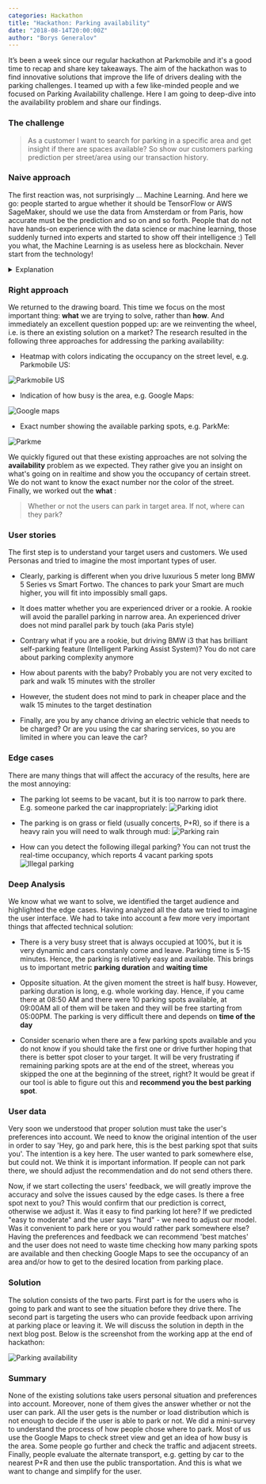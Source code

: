 ```yaml
---
categories: Hackathon
title: "Hackathon: Parking availability"
date: "2018-08-14T20:00:00Z"
author: "Borys Generalov"
---
```


It’s been a week since our regular hackathon at Parkmobile and it's a good time to recap and share key takeaways. The aim of the hackathon was to find innovative solutions that improve the life of drivers dealing with the parking challenges. I teamed up with a few like-minded people and we focused on Parking Availability challenge. Here I am going to deep-dive into the availability problem and share our findings.

### The challenge

> As a customer I want to search for parking in a specific area and get insight if there are spaces available? So show our customers parking prediction per street/area using our transaction history.

### Naive approach

The first reaction was, not surprisingly ... Machine Learning. And here we go: people started to argue whether it should be TensorFlow or AWS SageMaker, should we use the data from Amsterdam or from Paris, how accurate must be the prediction and so on and so forth. People that do not have hands-on experience with the data science or machine learning, those suddenly turned into experts and started to show off their intelligence :) Tell you what, the Machine Learning is as useless here as blockchain. Never start from the technology! 

<details><summary>Explanation</summary>
<p>
At the minimum you are coupled to this exact technology and limited due to all the constrains that come with the chosen technology. Moreover, there is no unique selling point when you rely on technology. Your competitors will do the same, i.e. adopt the same technology and you all end up with the same results. Take cryptocurrency for example, they all based on blockchain and there is more than 1600 of them, whereas only 5-10 of them are really worth to invest.
</p>
</details>


### Right approach

We returned to the drawing board. This time we focus on the most important thing: **what** we are trying to solve, rather than **how**. And immediately an excellent question popped up: are we reinventing the wheel, i.e. is there an existing solution on a market? The research resulted in the following three  approaches for addressing the parking availability:

- Heatmap with colors indicating the occupancy on the street level, e.g. Parkmobile US:

![Parkmobile US](/assets/hackathon-availability/parkmobile.png)

- Indication of how busy is the area, e.g. Google Maps:

![Google maps](/assets/hackathon-availability/googlemaps.png)

- Exact number showing the available parking spots, e.g. ParkMe:

![Parkme](/assets/hackathon-availability/parkme.png)

We quickly figured out that these existing approaches are not solving the **availability** problem as we expected. They rather give you an insight on what's going on in realtime and show you the occupancy of certain street. We do not want to know the exact number nor the color of the street. Finally, we worked out the **what** :

> Whether or not the users can park in target area. If not, where can they park?

### User stories

The first step is to understand your target users and customers. We used Personas and tried to imagine the most important types of user.

* Clearly, parking is different when you drive luxurious 5 meter long BMW 5 Series vs Smart Fortwo. The chances to park your Smart are much higher, you will fit into impossibly small gaps.

* It does matter whether you are experienced driver or a rookie. A rookie will avoid the parallel parking in narrow area. An experienced driver does not mind parallel park by touch (aka Paris style)

* Contrary what if you are a rookie, but driving BMW i3 that has brilliant self-parking feature (Intelligent Parking Assist System)? You do not care about parking complexity anymore

* How about parents with the baby? Probably you are not very excited to park and walk 15 minutes with the stroller

* However, the student does not mind to park in cheaper place and the walk 15 minutes to the target destination

* Finally, are you by any chance driving an electric vehicle that needs to be charged? Or are you using the car sharing services, so you are limited in where you can leave the car?

### Edge cases

There are many things that will affect the accuracy of the results, here are the most annoying:

* The parking lot seems to be vacant, but it is too narrow to park there. E.g. someone parked the car inappropriately:
![Parking idiot](/assets/hackathon-availability/idiot.gif)

* The parking is on grass or field (usually concerts, P+R), so if there is a heavy rain you will need to walk through mud:
![Parking rain](/assets/hackathon-availability/parkingrain.jpg)

* How can you detect the following illegal parking? You can not trust the real-time occupancy, which reports 4 vacant parking spots
![Illegal parking](/assets/hackathon-availability/illegalparking.jpg)

### Deep Analysis

We know what we want to solve, we identified the target audience and highlighted the edge cases. Having analyzed all the data we tried to imagine the user interface. We had to take into account a few more very important things that affected technical solution:

* There is a very busy street that is always occupied at 100%, but it is very dynamic and cars constanly come and leave. Parking time is 5-15 minutes. Hence, the parking is relatively easy and available. This brings us to important metric **parking duration** and **waiting time**

* Opposite situation. At the given moment the street is half busy. However, parking duration is long, e.g. whole working day. Hence, if you came there at 08:50 AM and there were 10 parking spots available, at 09:00AM all of them will be taken and they will be free starting from 05:00PM. The parking is very difficult there and depends on **time of the day**

* Consider scenario when there are a few parking spots available and you do not know if you should take the first one or drive further hoping that there is better spot closer to your target. It will be very frustrating if remaining parking spots are at the end of the street, whereas you skipped the one at the beginning of the street, right? It would be great if our tool is able to figure out this and **recommend you the best parking spot**.

### User data

Very soon we understood that proper solution must take the user's preferences into account. We need to know the original intention of the user in order to say 'Hey, go and park here, this is the best parking spot that suits you'. The intention is a key here. The user wanted to park somewhere else, but could not. We think it is important information. If people can not park there, we should adjust the recommendation and do not send others there.

Now, if we start collecting the users' feedback, we will greatly improve the accuracy and solve the issues caused by the edge cases. Is there a free spot next to you? This would confirm that our prediction is correct, otherwise we adjust it. Was it easy to find parking lot here? If we predicted "easy to moderate" and the user says "hard" - we need to adjust our model. Was it convenient to park here or you would rather park somewhere else? Having the preferences and feedback we can recommend 'best matches' and the user does not need to waste time checking how many parking spots are available and then checking Google Maps to see the occupancy of an area and/or how to get to the desired location from parking place.

### Solution

The solution consists of the two parts. First part is for the users who is going to park and want to see the situation before they drive there. The second part is targeting the users who can provide feedback upon arriving at parking place or leaving it.  We will discuss the solution in depth in the next blog post. Below is the screenshot from the working app at the end of hackathon:

![Parking availability](/assets/hackathon-availability/solution.png)

### Summary

None of the existing solutions take users personal situation and preferences into account. Moreover, none of them gives the answer whether or not the user can park. All the user gets is the number or load distribution which is not enough to decide if the user is able to park or not. We did a mini-survey to understand the process of how people chose where to park. Most of us use the Google Maps to check street view and get an idea of how busy is the area. Some people go further and check the traffic and adjacent streets. Finally, people evaluate the alternate transport, e.g. getting by car to the nearest P+R and then use the public transportation. And this is what we want to change and simplify for the user.  

